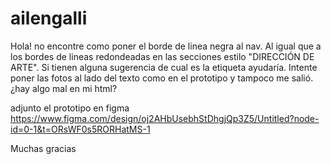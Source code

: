 # ailengalli
Hola! no encontre como poner el borde de linea negra al nav. Al igual que a los bordes de lineas redondeadas en las secciones estilo "DIRECCIÓN DE ARTE".
Si tienen alguna sugerencia de cual es la etiqueta ayudaría. Intente poner las fotos al lado del texto como en el prototipo y tampoco me salió. ¿hay algo mal en mi html? 

adjunto el prototipo en figma
https://www.figma.com/design/oj2AHbUsebhStDhgjQp3Z5/Untitled?node-id=0-1&t=ORsWF0s5RORHatMS-1

Muchas gracias
